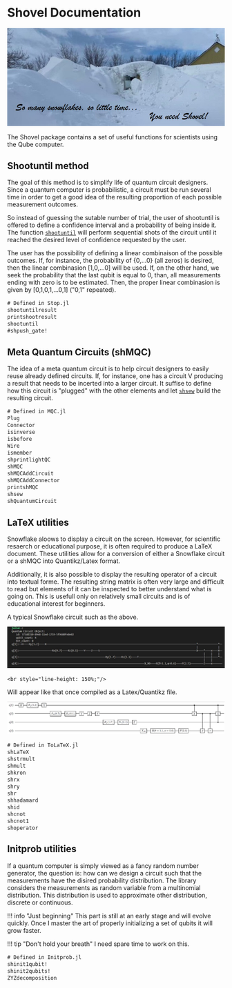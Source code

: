 # Shovel Documentation

![So little time, so many snowflakes](assets/neige3.jpg)

The Shovel package contains a set of useful functions for scientists using the Qube computer.

## Shootuntil method

The goal of this method is to simplify life of quantum circuit designers. Since a quantum computer is probabilistic, a circuit must be run several time in order to get a good idea of the resulting proportion of each possible measurement outcomes.

So instead of guessing the sutable number of trial, the user of shootuntil is offered to define a confidence interval and a probability of being inside it. The function [`shootuntil`](@ref) will perform sequential shots of the circuit until it reached the desired level of confidence requested by the user.

The user has the possibility of defining a linear combinaison of the possible outcomes. If, for instance, the probability of {0,...0} (all zeros) is desired, then the linear combinasion \[1,0,...0\] will be used. If, on the other hand, we seek  the probability that the last qubit is equal to 0, than, all measurements ending with zero is to be estimated. Then, the proper linear combinasion is given by \[0,1,0,1,...0,1\] ("0,1" repeated).

```@docs
# Defined in Stop.jl
shootuntilresult
printshootresult
shootuntil
#shpush_gate!
```

## Meta Quantum Circuits (shMQC)

The idea of a meta quantum circuit is to help circuit designers to easily reuse already defined circuits. If, for instance, one has a circuit V producing a result that needs to be incerted into a larger circuit. It suffise to define how this circuit is "plugged" with the other elements and let [`shsew`](@ref) build the resulting circuit.

```@docs
# Defined in MQC.jl
Plug
Connector
isinverse
isbefore
Wire
ismember
shprintlightQC
shMQC
shMQCAddCircuit
shMQCAddConnector
printshMQC
shsew
shQuantumCircuit
```

## LaTeX utilities

Snowflake aloows to display a circuit on the screen. However, for scientific resaerch or educational purpose, it is often required to produce a LaTeX document. These utilities allow for a conversion of either a Snowflake circuit or a shMQC into Quantikz/Latex format.

Additionally, it is also possible to display the resulting operator of a circuit into textual forme. The resulting string matrix is often very large and difficult to read but elements of it can be inspected to better understand what is going on. This is usefull only on relatively small circuits and is of educational interest for beginners.

A typical Snowflake circuit such as the above.

![caption does not show](assets/Snowflake_circuit.jpg)

```@raw html
<br style="line-height: 150%;"/>
```

Will appear like that once compiled as a Latex/Quantikz file.

![caption does not show](assets/LaTeX_circuit.jpg)

```@docs
# Defined in ToLaTeX.jl
shLaTeX
shstrmult
shmult
shkron
shrx
shry
shr
shhadamard
shid
shcnot
shcnot1
shoperator
```

## Initprob utilities

If a quantum computer is simply viewed as a fancy random number generator, the question is: how can we design a circuit such that the measurements have the disired probability distribution. The library considers the measurements as random variable from a multinomial distribution. This distribution is used to approximate other distribution, discrete or continuous.

!!! info "Just beginning"
    This part is still at an early stage and will evolve quickly. Once I master the art of properly initializing a set of qubits it will grow faster.

!!! tip "Don't hold your breath"
    I need spare time to work on this.

```@docs
# Defined in Initprob.jl
shinit1qubit!
shinit2qubits!
ZYZdecomposition
```
